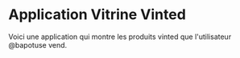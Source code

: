 # Application Vitrine Vinted

Voici une application qui montre les produits vinted que l'utilisateur @bapotuse vend.



